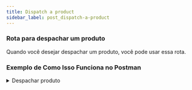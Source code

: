 ```yaml
---
title: Dispatch a product
sidebar_label: post_dispatch-a-product
---
```


### Rota para despachar um produto

Quando você desejar despachar um produto, você pode usar essa rota.

### Exemplo de Como Isso Funciona no Postman

<details>
<summary>Despachar produto</summary>

#### Parâmetros na URL
Como este é um método **POST**, não deve ser inserido nenhum parâmetro adicional na URL.


```javascript
http://seu-servidor/api/dispatch-a-product
```

#### Autenticação

- O método exige um **token ( gerado com a requisição login )**, então você precisa incluir o token no **headers** da requisição para que ela seja aceita pelo servidor.

#### Corpo da Requisição (Body)

- Vá para a aba Body.
- Selecione a opção raw e, no menu suspenso ao lado, escolha JSON.
- Insira os valores no formato adequado.

```javascript
{
  "orderId": 123,
  "productId": 456,
  "orderCode": "ORD-789",
  "location": "Minha casa",
  "quantity": 100.5,
  "requestedQuantity": 150.0,
  "dispatchedDate": "2024-10-18T12:34:56Z",
  "quantityTolerance": 0.05,
  "meta": {
    "specialHandling": "Fragile",
    "priority": "High"
  }
}
```
- **orderId**: ID da ordem que está sendo despachada.
- **productId**: ID do produto que está sendo despachado.
- **orderCode**: Código da ordem para identificação.
- **location**: Localização de onde o produto foi despachado.
- **quantity**: Quantidade do produto que está sendo despachada.
- **requestedQuantity**: Quantidade originalmente solicitada para o despacho.
- **dispatchedDate**: Data e hora do despacho.
- **quantityTolerance**: Tolerância permitida na quantidade de produtos despachados.
- **meta**: Um campo para informações adicionais, como manuseio especial ou prioridade do despacho.

#### Enviar a Requisição:

- Clique em Send e você verá a resposta do servidor.

![Postman](@site/static/img/dispatch-a-product.png)

:::warning
Lembre-se! Você está manipulando uma requisição de um usuário. Insira o **token único** dele no **Headers**.
:::
| Key | Value |
|----------|----------|
| Authorization  | Bearer **token único** |

</details>